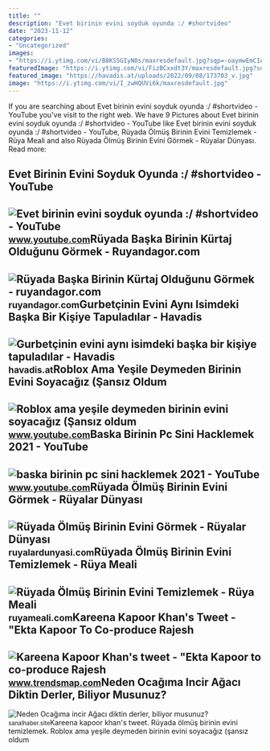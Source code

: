 ```yaml
---
title: ""
description: "Evet birinin evini soyduk oyunda :/ #shortvideo"
date: "2023-11-12"
categories:
- "Uncategorized"
images:
- "https://i.ytimg.com/vi/B8KS5GIyN0s/maxresdefault.jpg?sqp=-oaymwEmCIAKENAF8quKqQMa8AEB-AH-CYACiAWKAgwIABABGGUgZShlMA8=&amp;rs=AOn4CLBWwxRuQ9nrMXyaSrbAemvPeHRraA"
featuredImage: "https://i.ytimg.com/vi/FizBCxxdt3Y/maxresdefault.jpg?sqp=-oaymwEmCIAKENAF8quKqQMa8AEB-AHUBoAC4AOKAgwIABABGEkgVyhlMA8=&amp;rs=AOn4CLDWTZMO_-s8BfAcS5TzZfAH1yrrTA"
featured_image: "https://havadis.at/uploads/2022/09/08/173703_v.jpg"
image: "https://i.ytimg.com/vi/I_zwHQUVi6k/maxresdefault.jpg"
---
```


If you are searching about Evet birinin evini soyduk oyunda :/ #shortvideo - YouTube you've visit to the right web. We have 9 Pictures about Evet birinin evini soyduk oyunda :/ #shortvideo - YouTube like Evet birinin evini soyduk oyunda :/ #shortvideo - YouTube, Rüyada Ölmüş Birinin Evini Temizlemek - Rüya Meali and also Rüyada Ölmüş Birinin Evini Görmek - Rüyalar Dünyası. Read more:

Evet Birinin Evini Soyduk Oyunda :/ #shortvideo - YouTube
---------------------------------------------------------

 ![Evet birinin evini soyduk oyunda :/ #shortvideo - YouTube](https://i.ytimg.com/vi/I_zwHQUVi6k/maxresdefault.jpg) <small>www.youtube.com</small>Rüyada Başka Birinin Kürtaj Olduğunu Görmek - Ruyandagor.com
------------------------------------------------------------

 ![Rüyada Başka Birinin Kürtaj Olduğunu Görmek - ruyandagor.com](https://images.ruyandagor.com/2017/05/baska-birinin-kurtaj-oldugunu-gormek-2256.jpg) <small>ruyandagor.com</small>Gurbetçinin Evini Aynı Isimdeki Başka Bir Kişiye Tapuladılar - Havadis
----------------------------------------------------------------------

 ![Gurbetçinin evini aynı isimdeki başka bir kişiye tapuladılar - Havadis](https://havadis.at/uploads/2022/09/08/173703_v.jpg) <small>havadis.at</small>Roblox Ama Yeşile Deymeden Birinin Evini Soyacağız (Şansız Oldum
----------------------------------------------------------------

 ![Roblox ama yeşile deymeden birinin evini soyacağız (Şansız oldum](https://i.ytimg.com/vi/B8KS5GIyN0s/maxresdefault.jpg?sqp=-oaymwEmCIAKENAF8quKqQMa8AEB-AH-CYACiAWKAgwIABABGGUgZShlMA8=&rs=AOn4CLBWwxRuQ9nrMXyaSrbAemvPeHRraA) <small>www.youtube.com</small>Baska Birinin Pc Sini Hacklemek 2021 - YouTube
----------------------------------------------

 ![baska birinin pc sini hacklemek 2021 - YouTube](https://i.ytimg.com/vi/FizBCxxdt3Y/maxresdefault.jpg?sqp=-oaymwEmCIAKENAF8quKqQMa8AEB-AHUBoAC4AOKAgwIABABGEkgVyhlMA8=&rs=AOn4CLDWTZMO_-s8BfAcS5TzZfAH1yrrTA) <small>www.youtube.com</small>Rüyada Ölmüş Birinin Evini Görmek - Rüyalar Dünyası
---------------------------------------------------

 ![Rüyada Ölmüş Birinin Evini Görmek - Rüyalar Dünyası](http://ruyalardunyasi.com/wp-content/uploads/2018/12/ruyada-olmus-birinin-evini-gormek--1024x683.jpg) <small>ruyalardunyasi.com</small>Rüyada Ölmüş Birinin Evini Temizlemek - Rüya Meali
--------------------------------------------------

 ![Rüyada Ölmüş Birinin Evini Temizlemek - Rüya Meali](http://ruyameali.com/wp-content/uploads/2025/07/1-12-810x540.jpg) <small>ruyameali.com</small>Kareena Kapoor Khan's Tweet - "Ekta Kapoor To Co-produce Rajesh
---------------------------------------------------------------

 ![Kareena Kapoor Khan's tweet - "Ekta Kapoor to co-produce Rajesh](https://pbs.twimg.com/media/Fcyada8X0AANSFu.jpg) <small>www.trendsmap.com</small>Neden Ocağıma Incir Ağacı Diktin Derler, Biliyor Musunuz?
---------------------------------------------------------

 ![Neden Ocağıma incir Ağacı diktin derler, biliyor musunuz?](https://cdn.webeyo.com/c/0/7/5/neden-ocagima-incir-agaci-diktin-derler-biliyor-musunuz-1/ba8e323eadd34e5b783e25eca8119e61f6ea21c3fea917dcb9ad84c75fdd1411.jpg) <small>sanalhaber.site</small>Kareena kapoor khan's tweet. Rüyada ölmüş birinin evini temizlemek. Roblox ama yeşile deymeden birinin evini soyacağız (şansız oldum
